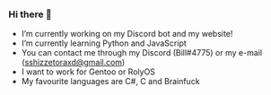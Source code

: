 ### Hi there 👋
- I’m currently working on my Discord bot and my website!
- I’m currently learning Python and JavaScript
- You can contact me through my Discord (Bill#4775) or my e-mail (sshizzetoraxd@gmail.com)
- I want to work for Gentoo or RolyOS
- My favourite languages are C#, C and Brainfuck


